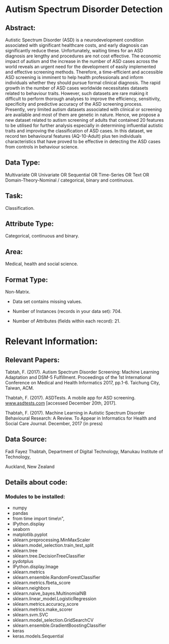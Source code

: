 # Autism Spectrum Disorder Detection

## Abstract: 

Autistic Spectrum Disorder (ASD) is a neurodevelopment condition associated with significant healthcare costs, and early diagnosis can significantly reduce these. Unfortunately, waiting times for an ASD diagnosis are lengthy and procedures are not cost effective. The economic impact of autism and the increase in the number of ASD cases across the world reveals an urgent need for the development of easily implemented and effective screening methods. Therefore, a time-efficient and accessible ASD screening is imminent to help health professionals and inform individuals whether they should pursue formal clinical diagnosis. The rapid growth in the number of ASD cases worldwide necessitates datasets related to behaviour traits. However, such datasets are rare making it difficult to perform thorough analyses to improve the efficiency, sensitivity, specificity and predictive accuracy of the ASD screening process. Presently, very limited autism datasets associated with clinical or screening are available and most of them are genetic in nature. Hence, we propose a new dataset related to autism screening of adults that contained 20 features to be utilised for further analysis especially in determining influential autistic traits and improving the classification of ASD cases. In this dataset, we record ten behavioural features (AQ-10-Adult) plus ten individuals characteristics that have proved to be effective in detecting the ASD cases from controls in behaviour science.

## Data Type:

Multivariate OR Univariate OR Sequential OR Time-Series OR Text OR Domain-Theory-Nominal / categorical, binary and continuous.

## Task: 

Classification.

## Attribute Type: 

Categorical, continuous and binary.

## Area: 

Medical, health and social science.

## Format Type: 

Non-Matrix.

- Data set contains missing values.

- Number of Instances (records in your data set): 704.

- Number of Attributes (fields within each record): 21.

# Relevant Information:

## Relevant Papers:

Tabtah, F. (2017). Autism Spectrum Disorder Screening: Machine Learning Adaptation and DSM-5 Fulfillment. Proceedings of the 1st International Conference on Medical and Health Informatics 2017, pp.1-6. Taichung City, Taiwan, ACM.

Thabtah, F. (2017). ASDTests. A mobile app for ASD screening. www.asdtests.com [accessed December 20th, 2017].

Thabtah, F. (2017). Machine Learning in Autistic Spectrum Disorder Behavioural Research: A Review. To Appear in Informatics for Health and Social Care Journal. December, 2017 (in press)

## Data Source:

Fadi Fayez Thabtah,
Department of Digital Technology,
Manukau Institute of Technology,

Auckland, New Zealand

## Details about code:

### Modules to be installed: 
- numpy
- pandas
- from time import time\n",
- IPython.display
- seaborn
- matplotlib.pyplot
- sklearn.preprocessing.MinMaxScaler
-  sklearn.model_selection.train_test_split
-  sklearn.tree
-  sklearn.tree.DecisionTreeClassifier
-  pydotplus
-  IPython.display.Image
- sklearn.metrics
- sklearn.ensemble.RandomForestClassifier
- sklearn.metrics.fbeta_score
- sklearn.neighbors
- sklearn.naive_bayes.MultinomialNB
- sklearn.linear_model.LogisticRegression
- sklearn.metrics.accuracy_score
- sklearn.metrics.make_scorer
- sklearn.svm.SVC
- sklearn.model_selection.GridSearchCV
- sklearn.ensemble.GradientBoostingClassifier
- keras
- keras.models.Sequential
